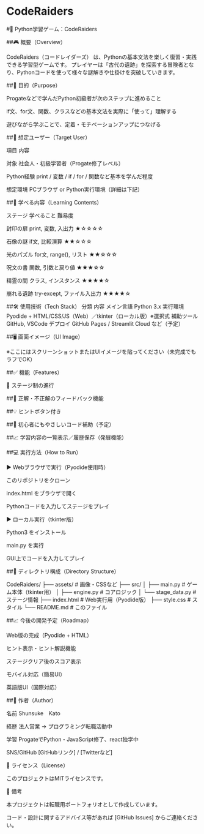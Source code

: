 # CodeRaiders

#📘 Python学習ゲーム：CodeRaiders

##🎮 概要（Overview）

CodeRaiders（コードレイダーズ） は、Pythonの基本文法を楽しく復習・実践できる学習型ゲームです。
プレイヤーは「古代の遺跡」を探索する冒険者となり、Pythonコードを使って様々な謎解きや仕掛けを突破していきます。

##🚀 目的（Purpose）

Progateなどで学んだPython初級者が次のステップに進めること

if文、for文、関数、クラスなどの基本文法を実際に「使って」理解する

遊びながら学ぶことで、定着・モチベーションアップにつなげる

##👤 想定ユーザー（Target User）

項目	内容

対象	社会人・初級学習者（Progate修了レベル）

Python経験	print / 変数 / if / for / 関数など基本を学んだ程度

想定環境	PCブラウザ or Python実行環境（詳細は下記）

##🧠 学べる内容（Learning Contents）

ステージ	学べること	難易度

封印の扉	print, 変数, 入出力	★☆☆☆☆

石像の謎	if文, 比較演算	★★☆☆☆

光のパズル	for文, range(), リスト	★★☆☆☆

呪文の書	関数, 引数と戻り値	★★★☆☆

精霊の間	クラス, インスタンス	★★★★☆

崩れる遺跡	try-except, ファイル入出力	★★★★☆

##🛠 使用技術（Tech Stack）
分類	内容
メイン言語	Python 3.x
実行環境	Pyodide + HTML/CSS/JS（Web）／tkinter（ローカル版）※選択式
補助ツール	GitHub, VSCode
デプロイ	GitHub Pages / Streamlit Cloud など（予定）

##🖥️ 画面イメージ（UI Image）

※ここにはスクリーンショットまたはUIイメージを貼ってください（未完成でもラフでOK）

##✅ 機能（Features）

🧩 ステージ制の進行

##🧠 正解・不正解のフィードバック機能

##💡 ヒントボタン付き

##📘 初心者にもやさしいコード補助（予定）

##📈 学習内容の一覧表示／履歴保存（発展機能）

##💻 実行方法（How to Run）

▶ Webブラウザで実行（Pyodide使用時）

このリポジトリをクローン

index.html をブラウザで開く

Pythonコードを入力してステージをプレイ

▶ ローカル実行（tkinter版）

Python3 をインストール

main.py を実行

GUI上でコードを入力してプレイ

##📂 ディレクトリ構成（Directory Structure）

CodeRaiders/
├── assets/             # 画像・CSSなど
├── src/
│   ├── main.py         # ゲーム本体（tkinter用）
│   ├── engine.py       # コアロジック
│   └── stage_data.py   # ステージ情報
├── index.html          # Web実行用（Pyodide版）
├── style.css           # スタイル
└── README.md           # このファイル

##📈 今後の開発予定（Roadmap）

 Web版の完成（Pyodide + HTML）

 ヒント表示・ヒント解説機能

 ステージクリア後のスコア表示

 モバイル対応（簡易UI）

 英語版UI（国際対応）

##👤 作者（Author）

名前	Shunsuke　Kato

経歴	法人営業 → プログラミング転職活動中

学習	ProgateでPython・JavaScript修了、react独学中

SNS/GitHub	[GitHubリンク] / [Twitterなど]

📮 ライセンス（License）

このプロジェクトはMITライセンスです。

📝 備考

本プロジェクトは転職用ポートフォリオとして作成しています。

コード・設計に関するアドバイス等があれば [GitHub Issues] からご連絡ください。
